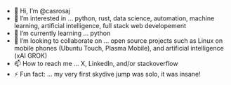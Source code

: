 - 👋 Hi, I’m @casrosaj
- 👀 I’m interested in ... python, rust, data science, automation, machine learning, artificial intelligence, full stack web developement
- 🌱 I’m currently learning ... python
- 💞️ I’m looking to collaborate on ... open source projects such as Linux on mobile phones (Ubuntu Touch, Plasma Mobile), and artificial intelligence (xAI GROK)
- 📫 How to reach me ... X, LinkedIn, and/or stackoverflow
- ⚡ Fun fact: ... my very first skydive jump was solo, it was insane!

<!---
casrosaj/casrosaj is a ✨ special ✨ repository because its `README.md` (this file) appears on your GitHub profile.
You can click the Preview link to take a look at your changes.
--->
